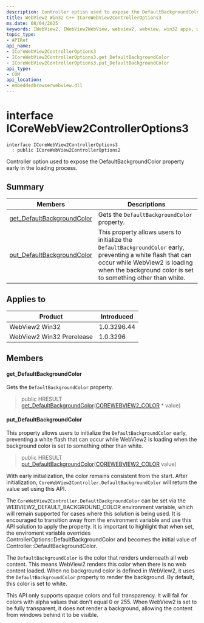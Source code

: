 ```yaml
---
description: Controller option used to expose the DefaultBackgroundColor property early in the loading process.
title: WebView2 Win32 C++ ICoreWebView2ControllerOptions3
ms.date: 08/04/2025
keywords: IWebView2, IWebView2WebView, webview2, webview, win32 apps, win32, edge, ICoreWebView2, ICoreWebView2Controller, browser control, edge html, ICoreWebView2ControllerOptions3
topic_type: 
- APIRef
api_name:
- ICoreWebView2ControllerOptions3
- ICoreWebView2ControllerOptions3.get_DefaultBackgroundColor
- ICoreWebView2ControllerOptions3.put_DefaultBackgroundColor
api_type:
- COM
api_location:
- embeddedbrowserwebview.dll
---
```


# interface ICoreWebView2ControllerOptions3

```
interface ICoreWebView2ControllerOptions3
  : public ICoreWebView2ControllerOptions2
```

Controller option used to expose the DefaultBackgroundColor property early in the loading process.

## Summary

 Members                        | Descriptions
--------------------------------|---------------------------------------------
[get_DefaultBackgroundColor](#get_defaultbackgroundcolor) | Gets the `DefaultBackgroundColor` property.
[put_DefaultBackgroundColor](#put_defaultbackgroundcolor) | This property allows users to initialize the `DefaultBackgroundColor` early, preventing a white flash that can occur while WebView2 is loading when the background color is set to something other than white.

## Applies to

Product                         | Introduced
--------------------------------|---------------------------------------------
WebView2 Win32            |    1.0.3296.44
WebView2 Win32 Prerelease |    1.0.3296

## Members

#### get_DefaultBackgroundColor

Gets the `DefaultBackgroundColor` property.

> public HRESULT [get_DefaultBackgroundColor](#get_defaultbackgroundcolor)([COREWEBVIEW2_COLOR](corewebview2_color.md#corewebview2_color) * value)

#### put_DefaultBackgroundColor

This property allows users to initialize the `DefaultBackgroundColor` early, preventing a white flash that can occur while WebView2 is loading when the background color is set to something other than white.

> public HRESULT [put_DefaultBackgroundColor](#put_defaultbackgroundcolor)([COREWEBVIEW2_COLOR](corewebview2_color.md#corewebview2_color) value)

With early initialization, the color remains consistent from the start. After initialization, `CoreWebView2Controller.DefaultBackgroundColor` will return the value set using this API.

The `CoreWebView2Controller.DefaultBackgroundColor` can be set via the WEBVIEW2_DEFAULT_BACKGROUND_COLOR environment variable, which will remain supported for cases where this solution is being used. It is encouraged to transition away from the environment variable and use this API solution to apply the property. It is important to highlight that when set, the enviroment variable overrides ControllerOptions::DefaultBackgroundColor and becomes the initial value of Controller::DefaultBackgroundColor.

The `DefaultBackgroundColor` is the color that renders underneath all web content. This means WebView2 renders this color when there is no web content loaded. When no background color is defined in WebView2, it uses the `DefaultBackgroundColor` property to render the background. By default, this color is set to white.

This API only supports opaque colors and full transparency. It will fail for colors with alpha values that don't equal 0 or 255. When WebView2 is set to be fully transparent, it does not render a background, allowing the content from windows behind it to be visible.

